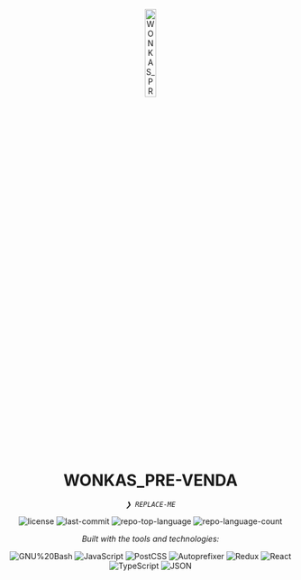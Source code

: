 <p align="center">
  <img src="https://seeklogo.com/images/W/wonka-bar-logo-E9BA5B1FDC-seeklogo.com.png" width="20%" alt="WONKAS_PRE-VENDA-logo">
</p>
<p align="center">
    <h1 align="center">WONKAS_PRE-VENDA</h1>
</p>
<p align="center">
    <em><code>❯ REPLACE-ME</code></em>
</p>
<p align="center">
	<img src="https://img.shields.io/github/license/daviseidel/wonkas_pre-venda?style=flat&logo=opensourceinitiative&logoColor=white&color=0080ff" alt="license">
	<img src="https://img.shields.io/github/last-commit/daviseidel/wonkas_pre-venda?style=flat&logo=git&logoColor=white&color=0080ff" alt="last-commit">
	<img src="https://img.shields.io/github/languages/top/daviseidel/wonkas_pre-venda?style=flat&color=0080ff" alt="repo-top-language">
	<img src="https://img.shields.io/github/languages/count/daviseidel/wonkas_pre-venda?style=flat&color=0080ff" alt="repo-language-count">
</p>
<p align="center">
		<em>Built with the tools and technologies:</em>
</p>
<p align="center">
	<img src="https://img.shields.io/badge/GNU%20Bash-4EAA25.svg?style=flat&logo=GNU-Bash&logoColor=white" alt="GNU%20Bash">
	<img src="https://img.shields.io/badge/JavaScript-F7DF1E.svg?style=flat&logo=JavaScript&logoColor=black" alt="JavaScript">
	<img src="https://img.shields.io/badge/PostCSS-DD3A0A.svg?style=flat&logo=PostCSS&logoColor=white" alt="PostCSS">
	<img src="https://img.shields.io/badge/Autoprefixer-DD3735.svg?style=flat&logo=Autoprefixer&logoColor=white" alt="Autoprefixer">
	<img src="https://img.shields.io/badge/Redux-764ABC.svg?style=flat&logo=Redux&logoColor=white" alt="Redux">
	<img src="https://img.shields.io/badge/React-61DAFB.svg?style=flat&logo=React&logoColor=black" alt="React">
	<img src="https://img.shields.io/badge/TypeScript-3178C6.svg?style=flat&logo=TypeScript&logoColor=white" alt="TypeScript">
	<img src="https://img.shields.io/badge/JSON-000000.svg?style=flat&logo=JSON&logoColor=white" alt="JSON">
</p>

<br>
